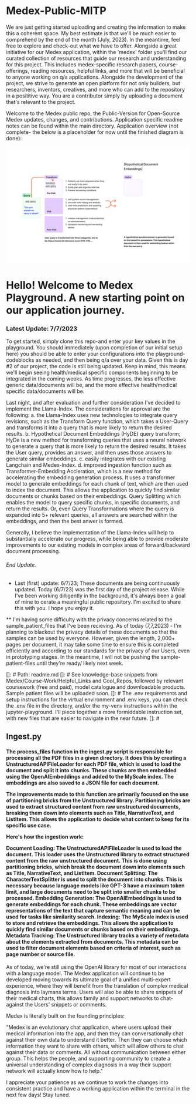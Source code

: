 # Medex-Public-MITP

We are just getting started uploading and creating the information to make this a coherent space. My best estimate is that we'll be much easier to comprehend by the end of the month (July, 2023). In the meantime, feel free to explore and check-out what we have to offer. Alongside a great initiative for our Medex application, within the 'medex' folder you'll find our curated collection of resources that guide our research and understanding for this project. This includes medex-specific research papers, course-offerings, reading resources, helpful links, and more that will be beneficial to anyone working on q/a applications. Alongside the development of the project, we strive to generate an open platform for not only builders, but researchers, inventors, creatives, and more who can add to the repository in a posititive way. You are a contributor simply by uploading a document that's relevant to the project. 

Welcome to the Medex public repo, the Public-Version for Open-Source Medex updates, changes, and contributions. Application specific readme notes can be found within the main directory. Application overview (not complete- the below is a placeholder for now until the finished diagram is done): 

![Example Image](Medex-Comms_Flow.png)


<h1>Hello! Welcome to Medex Playground. A new starting point on our application journey.</h1>

<h3> Latest Update: 7/7/2023 </h3>

To get started, simply clone this repo-and enter your key values in the playground. You should immediately (upon completion of our initial setup here) you should be able to enter your configurations into the playground-codeblocks as needed, and then being q/a over your data. Given this is day #2 of our project, the code is still being updated. Keep in mind, this means we'll begin seeing health/medical specific components beginning to be integrated in the coming weeks. As time progresses, the less effective generic data/documents will be, and the more effective health/medical specific data/documents will be.

Last night, and after evaluation and further consideration I've decided to implement the Llama-Index. The considerations for approval are the following:
a. the Llama-Index uses new technologies to integrate query revisions, such as the Transform Query function, which takes a User-Query and transforms it into a query that is more likely to return the desired results. 
b. Hypothetical Document Embeddings (HyDE) query transform; HyDe is a new method for transforming queries that uses a neural network to generate a query that is more likely to return the desired results. It takes the User query, provides an answer, and then uses those answers to generate similar embeddings. 
c. easily integrates with our existing Langchain and Medex-Index.
d. improved ingestion function such as Transformer-Embedding Accleration, which is a new method for accelerating the embedding generation process. It uses a transformer model to generate embeddings for each chunk of text, which are then used to index the document. This allows the application to quickly find similar documents or chunks based on their embeddings. Query Splitting which enables the model to query specific chunks, in specific documents, and return the results. Or, even Query Transformations where the query is expanded into 5+ relevant queries, all answers are searched within the embeddings, and then the best anwer is formed. 

Generally, I believe the implementation of the Llama-Index will help to substantially accelerate our progress, while being able to provide moderate improvements to our existing models in complex areas of forward/backward document processing. 
<h6>End Update.</h6>


* Last (first) update: 6/7/23; These documents are being continuously updated. Today (6/7/23) was the first day of the project release. While I've been working dilligently in the background, it's always been a goal of mine to cerate a meaningful public repository. I'm excited to share this with you. I hope you enjoy it. 

** I'm having some difficulty with the privacy concerns related to the sample_patient_files that I've been recieving. As of today (7,7,2023) - I'm planning to blackout the privacy details of these documents so that the samples can be used by everyone. However, given the length, 2,000+ pages per document, it may take some time to ensure this is completed efficiently and according to our standards for the privacy of our Users, even in prototyping stages. In the meantime, I will not be pushing the sample-patient-files until they're ready/ likely next week. 

[]: # Path: readme.md
[]: # See knowledge-base snippets from Medex/Course-Work/Helpful_Links and Cool_Repos, followed by relevant coursework (free and paid), model catalogue and downloadable products. Sample patient files will be uploaded soon. 
[]: # The .env requirements and setup instructions for the virtual environment and .env keys, you can check the .env file in the <Medex> directory, and/or the my-venv instructions within the jupyter-playground. I'll piece together a more formiddable instruction set, with new files that are easier to navigate in the near future. 
[]: # 


<h2>Ingest.py</h2>

<h4>The process_files function in the ingest.py script is responsible for processing all the PDF files in a given directory. It does this by creating a UnstructuredAPIFileLoader for each PDF file, which is used to load the document and split it into chunks. These chunks are then embedded using the OpenAIEmbeddings and added to the MyScale index. The embeddings are also saved to a JSON file for each document.

The improvements made to this function are primarily focused on the use of partitioning bricks from the Unstructured library. Partitioning bricks are used to extract structured content from raw unstructured documents, breaking them down into elements such as Title, NarrativeText, and ListItem. This allows the application to decide what content to keep for its specific use case.

Here's how the ingestion work:

Document Loading: The UnstructuredAPIFileLoader is used to load the document. This loader uses the Unstructured library to extract structured content from the raw unstructured document. This is done using partitioning bricks, which break the document down into elements such as Title, NarrativeText, and ListItem.
Document Splitting: The CharacterTextSplitter is used to split the document into chunks. This is necessary because language models like GPT-3 have a maximum token limit, and large documents need to be split into smaller chunks to be processed.
Embedding Generation: The OpenAIEmbeddings is used to generate embeddings for each chunk. These embeddings are vector representations of the text that capture semantic meaning and can be used for tasks like similarity search.
Indexing: The MyScale index is used to store and retrieve the embeddings. This allows the application to quickly find similar documents or chunks based on their embeddings.
Metadata Tracking: The Unstructured library tracks a variety of metadata about the elements extracted from documents. This metadata can be used to filter document elements based on criteria of interest, such as page number or source file.</h4>

As of today, we're still using the OpenAI library for most of our interactions with a language model. The Medex application will continue to be developed moving towards its ultimate goal of a unified multi-expert experience, where they will benefit from the translation of complex medical diagnosis into laymans terms. Users will also be able to share snippets of their medical charts, this allows family and support networks to chat-against the Users' snippets or comments. 

Medex is literally built on the founding principles:

"Medex is an evolutionary chat application, where users upload their medical information into the app, and then they can conversationally chat against their own data to understand it better. Then they can choose which information they want to share with others, which will allow others to chat against their data or comments. All without communication between either group. This helps the people, and supporting community to create a universal understanding of complex diagnosis in a way their support network will actually know how to help."

I appreciate your patience as we continue to work the changes into consistent practice and have a working application within the terminal in the next few days! Stay tuned. 


